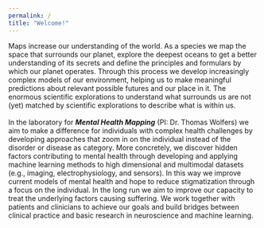 ```yaml
---
permalink: /
title: "Welcome!"
---
```

Maps increase our understanding of the world. As a species we map the space that surrounds our planet, explore the deepest oceans to get a better understanding of its secrets and define the principles and formulars by which our planet operates. Through this process we develop increasingly complex models of our environment, helping us to make meaningful predictions about relevant possible futures and our place in it. The enormous scientific explorations to understand what surrounds us are not (yet) matched by scientific explorations to describe what is within us. 
<br>
<br>
In the laboratory for ***Mental Health Mapping*** (PI: Dr. Thomas Wolfers) we aim to make a difference for individuals with complex health challenges by developing approaches that zoom in on the individual instead of the disorder or disease as category. More concretely, we discover hidden factors contributing to mental health through developing and applying machine learning methods to high dimensional and multimodal datasets (e.g., imaging, electrophysiology, and sensors). In this way we improve current models of mental health and hope to reduce stigmatization through a focus on the individual. In the long run we aim to improve our capacity to treat the underlying factors causing suffering. We work together with patients and clinicians to achieve our goals and build bridges between clinical practice and basic research in neuroscience and machine learning.  
